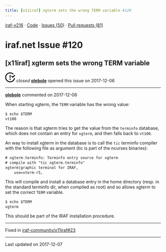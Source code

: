 ```yaml
---
title: [x11iraf] xgterm sets the wrong TERM variable #120
---
```


[iraf-v216](/iraf-v216) · [Code](https://github.com/iraf-community/iraf/tree/iraf-v216) · [Issues (50)](/iraf-v216/issues) · [Pull requests (81)](/iraf-v216/issues/pulls)

# iraf.net Issue #120
## [x11iraf] xgterm sets the wrong TERM variable
![closed](issue-closed.svg) *closed* **[olebole](https://github.com/olebole)** opened this issue on 2017-12-06

- - - -

**[olebole](https://github.com/olebole)** commented on 2017-12-06

When starting xgterm, the `TERM` variable has the wrong value:  
  
```  
$ echo $TERM  
vt100  
```  
  
The reason is that xgterm tries to get the value from the `terminfo` database, which does not contain an entry for `xgterm`, and then falls back to `vt100`.  
  
An way to install xgterm in the database is to call the `tic` terminfo compiler with the following file as argument (tic is part of the ncurses binaries):  
  
```  
# xgterm.terminfo: Terminfo entry source for xgterm  
# compile with "tic xgterm.terminfo"  
xgterm|graphic terminal for IRAF,  
	use=xterm-r5,  
```  
  
This will compile and install a database entry in the home directory (resp. in the standard terminfo dir, when compiled as root) and so allows xgterm to set the correct `TERM` variable.  
  
```  
$ echo $TERM  
xgterm  
```  
  
This should be part of the IRAF installation procedure.

- - - -

Fixed in [iraf-community/x11iraf#23](https://github.com/iraf-community/x11iraf/pull/23)
- - - -

Last updated on 2017-12-07
